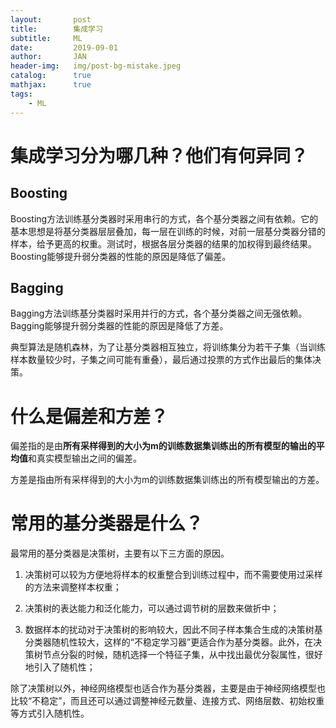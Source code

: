 ```yaml
---
layout:       post
title:        集成学习
subtitle:     ML
date:         2019-09-01
author:       JAN
header-img:   img/post-bg-mistake.jpeg
catalog:      true
mathjax:	  true
tags:
    - ML
---
```


# 集成学习分为哪几种？他们有何异同？

## Boosting

Boosting方法训练基分类器时采用串行的方式，各个基分类器之间有依赖。它的基本思想是将基分类器层层叠加，每一层在训练的时候，对前一层基分类器分错的样本，给予更高的权重。测试时，根据各层分类器的结果的加权得到最终结果。Boosting能够提升弱分类器的性能的原因是降低了偏差。

## Bagging

Bagging方法训练基分类器时采用并行的方式，各个基分类器之间无强依赖。Bagging能够提升弱分类器的性能的原因是降低了方差。

典型算法是随机森林，为了让基分类器相互独立，将训练集分为若干子集（当训练样本数量较少时，子集之间可能有重叠），最后通过投票的方式作出最后的集体决策。

# 什么是偏差和方差？

偏差指的是由**所有采样得到的大小为m的训练数据集训练出的所有模型的输出的平均值**和真实模型输出之间的偏差。

方差是指由所有采样得到的大小为m的训练数据集训练出的所有模型输出的方差。

# 常用的基分类器是什么？

最常用的基分类器是决策树，主要有以下三方面的原因。

1. 决策树可以较为方便地将样本的权重整合到训练过程中，而不需要使用过采样的方法来调整样本权重；

2. 决策树的表达能力和泛化能力，可以通过调节树的层数来做折中；

3. 数据样本的扰动对于决策树的影响较大，因此不同子样本集合生成的决策树基分类器随机性较大，这样的“不稳定学习器”更适合作为基分类器。此外，在决策树节点分裂的时候，随机选择一个特征子集，从中找出最优分裂属性，很好地引入了随机性；

除了决策树以外，神经网络模型也适合作为基分类器，主要是由于神经网络模型也比较“不稳定”，而且还可以通过调整神经元数量、连接方式、网络层数、初始权重等方式引入随机性。


